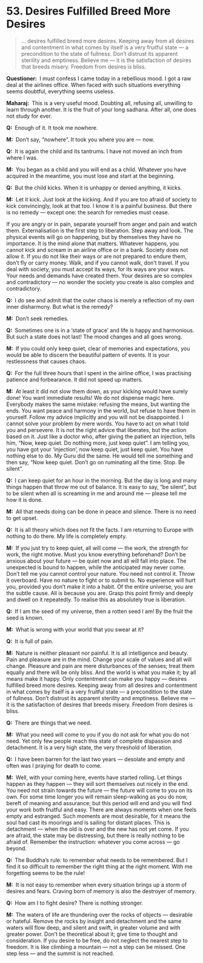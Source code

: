# 53. Desires Fulfilled Breed More Desires

>… desires fulfilled breed more desires. Keeping away from all desires and 
contentment in what comes by itself is a very fruitful state — a precondition 
to the state of fullness. Don’t distrust its apparent sterility and emptiness. 
Believe me — it is the satisfaction of desires that breeds misery. Freedom 
from desires is bliss.

**Questioner:**&ensp;I must confess I came today in a rebellious mood. I got a 
raw deal at the airlines office. When faced with such situations everything 
seems doubtful, everything seems useless.

**Maharaj:**&ensp;This is a very useful mood. Doubting all, refusing all, 
unwilling to learn through another. It is the fruit of your long <span 
data-tippy-content="The practice which produces success, 
<em>siddhi</em>.">sadhana</span>. After all, one does not study for ever.

**Q:**&ensp;Enough of it. It took me nowhere.

**M:**&ensp;Don’t say, “nowhere”. It took you where you are — now.

**Q:**&ensp;It is again the child and its tantrums. I have not moved an inch 
from where I was.

**M:**&ensp;You began as a child and you will end as a child. Whatever you 
have acquired in the meantime, you must lose and start at the beginning.

**Q:**&ensp;But the child kicks. When it is unhappy or denied anything, it 
kicks.

**M:**&ensp;Let it kick. Just look at the kicking. And if you are too afraid 
of society to kick convincingly, look at that too. I know it is a painful 
business. But there is no remedy — except one: the search for remedies must 
cease. 

If you are angry or in pain, separate yourself from anger and pain and watch 
them. Externalisation is the first step to liberation. Step away and look. The 
physical events will go on happening, but by themselves they have no 
importance. It is the mind alone that matters. Whatever happens, you cannot 
kick and scream in an airline office or in a bank. Society does not allow it. 
If you do not like their ways or are not prepared to endure them, don’t fly or 
carry money. Walk, and if you cannot walk, don’t travel. If you deal with 
society, you must accept its ways, for its ways are your ways. Your needs and 
demands have created them. Your desires are so complex and contradictory — no 
wonder the society you create is also complex and contradictory.

**Q:**&ensp;I do see and admit that the outer chaos is merely a reflection of 
my own inner disharmony. But what is the remedy?

**M:**&ensp;Don’t seek remedies.

**Q:**&ensp;Sometimes one is in a ‘state of grace’ and life is happy and 
harmonious. But such a state does not last! The mood changes and all goes wrong.

**M:**&ensp;If you could only keep quiet, clear of memories and expectations, 
you would be able to discern the beautiful pattern of events. It is your 
restlessness that causes chaos.

**Q:**&ensp;For the full three hours that I spent in the airline office, I was 
practising patience and forbearance. It did not speed up matters.

**M:**&ensp;At least it did not slow them down, as your kicking would have 
surely done! You want immediate results! We do not dispense magic here. 
Everybody makes the same mistake: refusing the means, but wanting the ends. 
You want peace and harmony in the world, but refuse to have them in yourself. 
Follow my advice implicitly and you will not be disappointed. I cannot solve 
your problem by mere words. You have to act on what I told you and persevere. 
It is not the right advice that liberates, but the action based on it. Just 
like a doctor who, after giving the patient an injection, tells him, “Now, 
keep quiet. Do nothing more, just keep quiet”. I am telling you, you have got 
your ‘injection’, now keep quiet, just keep quiet. You have nothing else to 
do. My <span data-tippy-content="Spiritual teacher, preceptor.">Guru</span> 
did the same. He would tell me something and then say, “Now keep quiet. Don’t 
go on ruminating all the time. Stop. Be silent”.

**Q:**&ensp;I can keep quiet for an hour in the morning. But the day is long 
and many things happen that throw me out of balance. It is easy to say, “be 
silent”, but to be silent when all is screaming in me and around me — please 
tell me how it is done.

**M:**&ensp;All that needs doing can be done in peace and silence. There is no 
need to get upset.

**Q:**&ensp;It is all theory which does not fit the facts. I am returning to 
Europe with nothing to do there. My life is completely empty.

**M:**&ensp;If you just try to keep quiet, all will come — the work, the 
strength for work, the right motive. Must you know everything beforehand? 
Don’t be anxious about your future — be quiet now and all will fall into 
place. The unexpected is bound to happen, while the anticipated may never 
come. Don’t tell me you cannot control your nature. You need not control it. 
Throw it overboard. Have no nature to fight or to submit to. No experience 
will hurt you, provided you don’t make it into a habit. Of the entire 
universe, you are the subtle cause. All is because you are. Grasp this point 
firmly and deeply and dwell on it repeatedly. To realise this as absolutely 
true is liberation.

**Q:**&ensp;If I am the seed of my universe, then a rotten seed I am! By the 
fruit the seed is known.

**M:**&ensp;What is wrong with your world that you swear at it?

**Q:**&ensp;It is full of pain.

**M:**&ensp;Nature is neither pleasant nor painful. It is all intelligence and 
beauty. Pain and pleasure are in the mind. Change your scale of values and all 
will change. Pleasure and pain are mere disturbances of the senses; treat them 
equally and there will be only bliss. And the world is what you make it; by 
all means make it happy. Only contentment can make you happy — desires 
fulfilled breed more desires. Keeping away from all desires and contentment in 
what comes by itself is a very fruitful state — a precondition to the state of 
fullness. Don’t distrust its apparent sterility and emptiness. Believe me — it 
is the satisfaction of desires that breeds misery. Freedom from desires is bliss.

**Q:**&ensp;There are things that we need.

**M:**&ensp;What you need will come to you if you do not ask for what you do 
not need. Yet only few people reach this state of complete dispassion and 
detachment. It is a very high state, the very threshold of liberation.

**Q:**&ensp;I have been barren for the last two years — desolate and empty and 
often was I praying for death to come.

**M:**&ensp;Well, with your coming here, events have started rolling. Let 
things happen as they happen — they will sort themselves out nicely in the 
end. You need not strain towards the future — the future will come to you on 
its own. For some time longer you will remain sleep-walking as you do now, 
bereft of meaning and assurance; but this period will end and you will find 
your work both fruitful and easy. There are always moments when one feels 
empty and estranged. Such moments are most desirable, for it means the soul 
had cast its moorings and is sailing for distant places. This is detachment — 
when the old is over and the new has not yet come. If you are afraid, the 
state may be distressing, but there is really nothing to be afraid of. 
Remember the instruction: whatever you come across — go beyond.

**Q:**&ensp;The Buddha’s rule: to remember what needs to be remembered. But I 
find it so difficult to remember the right thing at the right moment. With me 
forgetting seems to be the rule!

**M:**&ensp;It is not easy to remember when every situation brings up a storm 
of desires and fears. Craving born of memory is also the destroyer of memory.

**Q:**&ensp;How am I to fight desire? There is nothing stronger.

**M:**&ensp;The waters of life are thundering over the rocks of objects — 
desirable or hateful. Remove the rocks by insight and detachment and the same 
waters will flow deep, and silent and swift, in greater volume and with 
greater power. Don’t be theoretical about it; give time to thought and 
consideration. If you desire to be free, do not neglect the nearest step to 
freedom. It is like climbing a mountain — not a step can be missed. One step 
less — and the summit is not reached.


<script>
export default {
  props: ["slot-key"],
  mounted () {
    tippy("[data-tippy-content]", {allowHTML: true});
  }
}
</script>